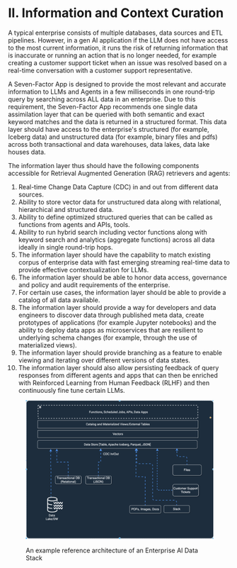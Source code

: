 # II. Information and Context Curation

A typical enterprise consists of multiple databases, data sources and ETL pipelines. However, in a gen AI application if the LLM does not have access to the most current information, it runs the risk of returning information that is inaccurate or running an action that is no longer needed, for example creating a customer support ticket when an issue was resolved based on a real-time conversation with a customer support representative.

A Seven-Factor App is designed to provide the most relevant and accurate information to LLMs and Agents in a few milliseconds in one round-trip query by searching across ALL data in an enterprise. Due to this requirement, the Seven-Factor App recommends one single data assimilation layer that can be queried with both semantic and exact keyword matches and the data is returned in a structured format.  This data layer should have access to the enterprise's structured (for example, Iceberg data) and unstructured data (for example, binary files and pdfs) across both transactional and data warehouses, data lakes, data lake houses data.&#x20;

The information layer thus should have the following components accessible for Retrieval Augmented Generation (RAG) retrievers and agents:

1. Real-time Change Data Capture (CDC) in and out from different data sources.
2. Ability to store vector data for unstructured data along with relational, hierarchical and structured data.
3. Ability to define optimized structured queries that can be called as functions from agents and APIs, tools.
4. Ability to run hybrid search including vector functions along with keyword search and analytics (aggregate functions) across all data ideally in single round-trip hops.
5. The information layer should have the capability to match existing corpus of enterprise data with fast emerging streaming real-time data to provide effective contextualization for LLMs.
6. The information layer should be able to honor data access, governance and policy and audit requirements of the enterprise.
7. For certain use cases, the information layer should be able to provide a catalog of all data available.
8. The information layer should provide a way for developers and data engineers to discover data through published meta data, create prototypes of applications (for example Jupyter notebooks) and the ability to deploy data apps as microservices that are resilient to underlying schema changes (for example, through the use of materialized views).
9. The information layer should provide branching as a feature to enable viewing and iterating over different versions of data states.
10. The information layer should also allow persisting feedback of query responses from different agents and apps that can then be enriched with Reinforced Learning from Human Feedback (RLHF) and then continuously fine tune certain LLMs.

<figure><img src=".gitbook/assets/CleanShot 2024-08-14 at 06.57.58@2x.png" alt=""><figcaption><p>An example reference architecture of an Enterprise AI Data Stack</p></figcaption></figure>
